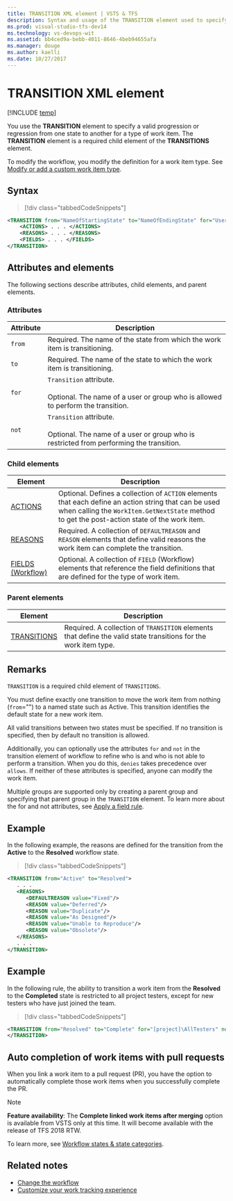 ```yaml
---
title: TRANSITION XML element | VSTS & TFS
description: Syntax and usage of the TRANSITION element used to specify a valid progression or regression from one state to another for a work item type
ms.prod: visual-studio-tfs-dev14
ms.technology: vs-devops-wit
ms.assetid: bb4ced9a-bebb-4011-8646-4beb94655afa
ms.manager: douge
ms.author: kaelli
ms.date: 10/27/2017
---
```




# TRANSITION XML element  


[!INCLUDE [temp](../../_shared/customization-phase-0-and-1-plus-version-header.md)]

You use the **TRANSITION** element to specify a valid progression or regression from one state to another for a type of work item. The **TRANSITION** element is a required child element of the **TRANSITIONS** element.  
  
To modify the workflow, you modify the definition for a work item type. See [Modify or add a custom work item type](../add-modify-wit.md).  
 
 
  
## Syntax  
  
> [!div class="tabbedCodeSnippets"]
```XML  
<TRANSITION from="NameOfStartingState" to="NameOfEndingState" for="UserGroupName" not="UserGroupName">  
    <ACTIONS> . . . </ACTIONS>  
    <REASONS> . . . </REASONS>  
    <FIELDS> . . . </FIELDS>  
</TRANSITION>  
```  
  
## Attributes and elements  
 The following sections describe attributes, child elements, and parent elements.  
  
### Attributes  
  
|Attribute|Description|  
|---------------|-----------------|  
|`from`|Required. The name of the state from which the work item is transitioning.|  
|`to`|Required. The name of the state to which the work item is transitioning.|  
|`for`|`Transition` attribute.<br /><br /> Optional. The name of a user or group who is allowed to perform the transition.|  
|`not`|`Transition` attribute.<br /><br /> Optional. The name of a user or group who is restricted from performing the transition.|  
  
### Child elements  
  
|Element|Description|  
|-------------|-----------------|  
|[ACTIONS](all-workflow-xml-elements-reference.md)|Optional. Defines a collection of `ACTION` elements that each define an action string that can be used when calling the `WorkItem.GetNextState` method to get the post-action state of the work item.|  
|[REASONS](all-workflow-xml-elements-reference.md)|Required. A collection of `DEFAULTREASON` and `REASON` elements that define valid reasons the work item can complete the transition.|  
|[FIELDS (Workflow)](all-workflow-xml-elements-reference.md)|Optional. A collection of `FIELD` (Workflow) elements that reference the field definitions that are defined for  the type of work item.|  
  
### Parent elements  
  
|Element|Description|  
|-------------|-----------------|  
|[TRANSITIONS](all-workflow-xml-elements-reference.md)|Required. A collection of `TRANSITION` elements that define the valid state transitions for the work item type.|  
  
## Remarks  
 `TRANSITION` is a required child element of `TRANSITIONS`.  
  
 You must define exactly one transition to move the work item from nothing (`from`="") to a named state such as Active. This transition identifies the default state for a new work item.  
  
 All valid transitions between two states must be specified. If no transition is specified, then by default no transition is allowed.  
  
 Additionally, you can optionally use the attributes `for` and `not` in the transition element of workflow to refine who is and who is not able to perform a transition. When you do this, `denies` takes precedence over `allows`. If neither of these attributes is specified, anyone can modify the work item.  
  
 Multiple groups are supported only by creating a parent group and specifying that parent group in the `TRANSITION` element. To learn more about the for and not attributes, see [Apply a field rule](apply-rule-work-item-field.md).  
  
## Example  
 In the following example, the reasons are defined for the transition from the **Active** to the **Resolved** workflow state.  
  
> [!div class="tabbedCodeSnippets"]
```XML  
<TRANSITION from="Active" to="Resolved">  
   . . .  
   <REASONS>  
      <DEFAULTREASON value="Fixed"/>  
      <REASON value="Deferred"/>  
      <REASON value="Duplicate"/>  
      <REASON value="As Designed"/>  
      <REASON value="Unable to Reproduce"/>  
      <REASON value="Obsolete"/>  
   </REASONS>  
   . . .  
</TRANSITION>  
```  
  
## Example  
 In the following rule, the ability to transition a work item from the **Resolved** to the **Completed** state is restricted to all project testers, except for new testers who have just joined the team.  
  
> [!div class="tabbedCodeSnippets"]
```XML
<TRANSITION from="Resolved" to="Complete" for="[project]\AllTesters" not="[project]\NewTesters">  
</TRANSITION>  
```  
  
## Auto completion of work items with pull requests  

When you link a work item to a pull request (PR), you have the option to automatically complete those work items when you successfully complete the PR. 

> [!NOTE]   
> **Feature availability**: The **Complete linked work items after merging** option is available from VSTS only at this time. It will become available with the release of TFS 2018 RTW.

To learn more, see [Workflow states & state categories](../workflow-and-state-categories.md).

## Related notes 
- [Change the workflow](change-workflow-wit.md)
- [Customize your work tracking experience](../customize-work.md)   
